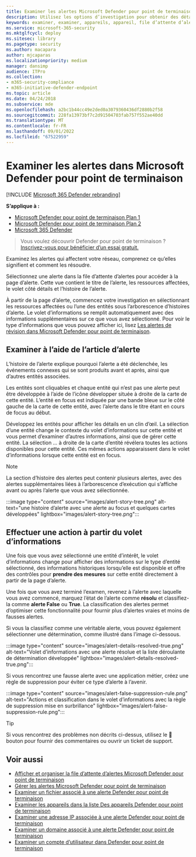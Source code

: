 ```yaml
---
title: Examiner les alertes Microsoft Defender pour point de terminaison
description: Utilisez les options d’investigation pour obtenir des détails sur les alertes qui affectent votre réseau, ce qu’elles signifient et comment les résoudre.
keywords: examiner, examiner, appareils, appareil, file d’attente d’alertes, tableau de bord, adresse IP, fichier, envoyer, soumissions, analyse approfondie, chronologie, recherche, domaine, URL, ADRESSE IP
ms.service: microsoft-365-security
ms.mktglfcycl: deploy
ms.sitesec: library
ms.pagetype: security
ms.author: macapara
author: mjcaparas
ms.localizationpriority: medium
manager: dansimp
audience: ITPro
ms.collection:
- m365-security-compliance
- m365-initiative-defender-endpoint
ms.topic: article
ms.date: 04/24/2018
ms.subservice: mde
ms.openlocfilehash: a2bc1b44cc49e2ded0a3079360436df2880b2f58
ms.sourcegitcommit: 228fa13973bf7c2d91504703fab757f552ae40dd
ms.translationtype: MT
ms.contentlocale: fr-FR
ms.lasthandoff: 09/01/2022
ms.locfileid: "67522959"
---
```

# <a name="investigate-alerts-in-microsoft-defender-for-endpoint"></a>Examiner les alertes dans Microsoft Defender pour point de terminaison

[!INCLUDE [Microsoft 365 Defender rebranding](../../includes/microsoft-defender.md)]

**S’applique à :**
- [Microsoft Defender pour point de terminaison Plan 1](https://go.microsoft.com/fwlink/p/?linkid=2154037)
- [Microsoft Defender pour point de terminaison Plan 2](https://go.microsoft.com/fwlink/p/?linkid=2154037)
- [Microsoft 365 Defender](https://go.microsoft.com/fwlink/?linkid=2118804)

> Vous voulez découvrir Defender pour point de terminaison ? [Inscrivez-vous pour bénéficier d’un essai gratuit.](https://signup.microsoft.com/create-account/signup?products=7f379fee-c4f9-4278-b0a1-e4c8c2fcdf7e&ru=https://aka.ms/MDEp2OpenTrial?ocid=docs-wdatp-investigatealerts-abovefoldlink)

Examinez les alertes qui affectent votre réseau, comprenez ce qu’elles signifient et comment les résoudre.

Sélectionnez une alerte dans la file d’attente d’alertes pour accéder à la page d’alerte. Cette vue contient le titre de l’alerte, les ressources affectées, le volet côté détails et l’histoire de l’alerte.

À partir de la page d’alerte, commencez votre investigation en sélectionnant les ressources affectées ou l’une des entités sous l’arborescence d’histoires d’alerte. Le volet d’informations se remplit automatiquement avec des informations supplémentaires sur ce que vous avez sélectionné. Pour voir le type d’informations que vous pouvez afficher ici, lisez [Les alertes de révision dans Microsoft Defender pour point de terminaison](/microsoft-365/security/defender-endpoint/review-alerts).

## <a name="investigate-using-the-alert-story"></a>Examiner à l’aide de l’article d’alerte

L’histoire de l’alerte explique pourquoi l’alerte a été déclenchée, les événements connexes qui se sont produits avant et après, ainsi que d’autres entités associées.

Les entités sont cliquables et chaque entité qui n’est pas une alerte peut être développée à l’aide de l’icône développer située à droite de la carte de cette entité. L’entité en focus est indiquée par une bande bleue sur le côté gauche de la carte de cette entité, avec l’alerte dans le titre étant en cours de focus au début.

Développez les entités pour afficher les détails en un clin d’œil. La sélection d’une entité change le contexte du volet d’informations sur cette entité et vous permet d’examiner d’autres informations, ainsi que de gérer cette entité. La sélection *...* à droite de la carte d’entité révélera toutes les actions disponibles pour cette entité. Ces mêmes actions apparaissent dans le volet d’informations lorsque cette entité est en focus.

> [!NOTE]
> La section d’histoire des alertes peut contenir plusieurs alertes, avec des alertes supplémentaires liées à l’arborescence d’exécution qui s’affiche avant ou après l’alerte que vous avez sélectionnée.

:::image type="content" source="images/alert-story-tree.png" alt-text="une histoire d’alerte avec une alerte au focus et quelques cartes développées" lightbox="images/alert-story-tree.png":::

## <a name="take-action-from-the-details-pane"></a>Effectuer une action à partir du volet d’informations

Une fois que vous avez sélectionné une entité d’intérêt, le volet d’informations change pour afficher des informations sur le type d’entité sélectionné, des informations historiques lorsqu’elle est disponible et offre des contrôles pour **prendre des mesures** sur cette entité directement à partir de la page d’alerte.

Une fois que vous avez terminé l’examen, revenez à l’alerte avec laquelle vous avez commencé, marquez l’état de l’alerte comme **résolu** et classifiez-la comme **alerte False** ou **True**. La classification des alertes permet d’optimiser cette fonctionnalité pour fournir plus d’alertes vraies et moins de fausses alertes.

Si vous la classifiez comme une véritable alerte, vous pouvez également sélectionner une détermination, comme illustré dans l’image ci-dessous.

:::image type="content" source="images/alert-details-resolved-true.png" alt-text="Volet d’informations avec une alerte résolue et la liste déroulante de détermination développée" lightbox="images/alert-details-resolved-true.png":::

Si vous rencontrez une fausse alerte avec une application métier, créez une règle de suppression pour éviter ce type d’alerte à l’avenir.

:::image type="content" source="images/alert-false-suppression-rule.png" alt-text="Actions et classification dans le volet d’informations avec la règle de suppression mise en surbrillance" lightbox="images/alert-false-suppression-rule.png":::

> [!TIP]
> Si vous rencontrez des problèmes non décrits ci-dessus, utilisez le 🙂 bouton pour fournir des commentaires ou ouvrir un ticket de support.

## <a name="related-topics"></a>Voir aussi

- [Afficher et organiser la file d’attente d’alertes Microsoft Defender pour point de terminaison](alerts-queue.md)
- [Gérer les alertes Microsoft Defender pour point de terminaison](manage-alerts.md)
- [Examiner un fichier associé à une alerte Defender pour point de terminaison](investigate-files.md)
- [Examiner les appareils dans la liste Des appareils Defender pour point de terminaison](investigate-machines.md)
- [Examiner une adresse IP associée à une alerte Defender pour point de terminaison](investigate-ip.md)
- [Examiner un domaine associé à une alerte Defender pour point de terminaison](investigate-domain.md)
- [Examiner un compte d’utilisateur dans Defender pour point de terminaison](investigate-user.md)
